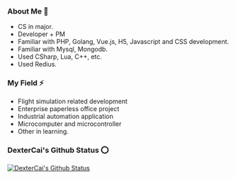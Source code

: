 ### About Me 👋
- CS in major.
- Developer + PM
- Familiar with PHP, Golang, Vue.js, H5, Javascript and CSS development.
- Familiar with Mysql, Mongodb.
- Used CSharp, Lua, C++, etc.
- Used Redius.

### My Field ⚡
- Flight simulation related development
- Enterprise paperless office project
- Industrial automation application
- Microcomputer and microcontroller
- Other in learning.

### DexterCai's Github Status ⭕
[![DexterCai's Github Status](https://github-readme-stats.vercel.app/api?username=dextercai)](https://github.com/dextercai)
